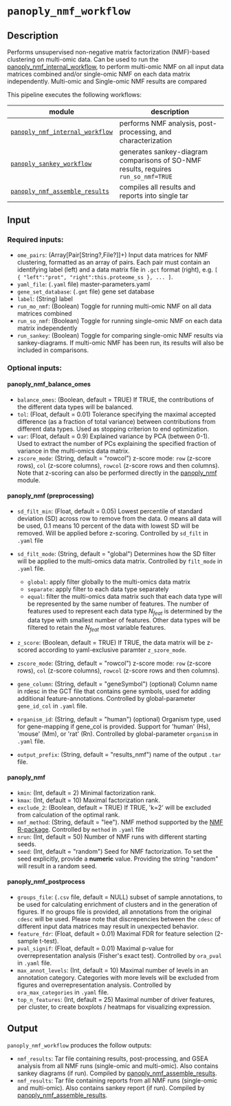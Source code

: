 # ```panoply_nmf_workflow```

## Description
Performs unsupervised non-negative matrix factorization (NMF)-based clustering on multi-omic data. Can be used to run the [panoply_nmf_internal_workflow](./Data-Analysis-Modules%3A-panoply_nmf_internal_workflow), to perform multi-omic NMF on all input data matrices combined and/or single-omic NMF on each data matrix independently. Multi-omic and Single-omic NMF results are compared 

This pipeline executes the following workflows:

| module                    | description
| ----------------------- | ---------------------------------------------------------------- |
| [<code>panoply_nmf_internal_workflow</code>](https://github.com/broadinstitute/PANOPLY/wiki/Data-Analysis-Modules%3A-panoply_nmf)         |   performs NMF analysis, post-processing, and characterization |
| [<code>panoply_sankey_workflow</code>](https://github.com/broadinstitute/PANOPLY/wiki/Data-Analysis-Modules%3A-panoply_sankey_workflow)         |   generates sankey-diagram comparisons of SO-NMF results, requires `run_so_nmf=TRUE` |
| [<code>panoply_nmf_assemble_results</code>](https://github.com/broadinstitute/PANOPLY/wiki/Support-Modules%3A-panoply_nmf_assemble_results)   |   compiles all results and reports into single tar |


## Input

### Required inputs:

* ```ome_pairs```: (Array[Pair[String?,File?]]+) Input data matrices for NMF clustering, formatted as an array of pairs. Each pair must contain an identifying label (left) and a data matrix file in `.gct` format (right), e.g. `[ { "left":"prot", "right":this.proteome_ss }, ... ]`.
* ```yaml_file```: (`.yaml` file) master-parameters.yaml
* ```gene_set_database```: (`.gmt` file) gene set database
* ```label```: (String) label
* ```run_mo_nmf```:  (Boolean) Toggle for running multi-omic NMF on all data matrices combined
* ```run_so_nmf```:  (Boolean) Toggle for running single-omic NMF on each data matrix independently
* ```run_sankey```:  (Boolean) Toggle for comparing single-omic NMF results via sankey-diagrams. If multi-omic NMF has been run, its results will also be included in comparisons.

### Optional inputs:

#### panoply_nmf_balance_omes
* ```balance_omes```:  (Boolean, default = TRUE) If TRUE, the contributions of the different data types will be balanced.  
* ```tol```: (Float, default = 0.01) Tolerance specifying the maximal accepted difference (as a fraction of total variance) between contributions from different data types. Used as stopping criterion to end optimization.
* ```var```: (Float, default = 0.9) Explained variance by PCA (between 0-1). Used to extract the number of PCs explaining the specified fraction of variance in the multi-omics data matrix.
* ```zscore_mode```: (String, default = "rowcol") z-score mode: `row` (z-score rows), `col` (z-score columns), `rowcol` (z-score rows and then columns). Note that z-scoring can also be performed directly in the [panoply_nmf](https://github.com/broadinstitute/PANOPLY/wiki/Data-Analysis-Modules%3A-panoply_nmf) module.

#### panoply_nmf (preprocessing)

* ```sd_filt_min```: (Float, default = 0.05) Lowest percentile of standard deviation (SD) across row to remove from the data. 0 means all data will be used, 0.1 means 10 percent of the data with lowest SD will be removed. Will be applied before z-scoring. Controlled by `sd_filt` in `.yaml` file
* ```sd_filt_mode```: (String, default = "global") Determines how the SD filter will be applied to the multi-omics data matrix. Controlled by `filt_mode` in `.yaml` file.
  - ```global```: apply filter globally to the multi-omics data matrix
  - ```separate```: apply filter to each data type separately
  - ```equal```: filter the multi-omics data matrix such that each data type will be represented by the same number of features. The number of features used to represent each data type _N<sub>feat</sub>_ is determined by the data type with smallest number of features. Other data types will be filtered to retain the _N<sub>feat</sub>_ most variable features.
* ```z_score```: (Boolean, default = TRUE) If TRUE, the data matrix will be z-scored according to yaml-exclusive paramter `z_szore_mode`.
* ```zscore_mode```: (String, default = "rowcol") z-score mode: `row` (z-score rows), `col` (z-score columns), `rowcol` (z-score rows and then columns).

* ```gene_column```: (String, default = "geneSymbol") (optional) Column name in rdesc in the GCT file that contains gene symbols, used for adding additional feature-annotations. Controlled by global-parameter `gene_id_col` in `.yaml` file.
* ```organism_id```: (String, default = "human") (optional) Organism type, used for gene-mapping if gene_col is provided. Support for \'human\' (Hs), \'mouse\' (Mm), or \'rat\' (Rn). Controlled by global-parameter `organism` in `.yaml` file.
* ```output_prefix```: (String, default = "results_nmf") name of the output ```.tar``` file.

#### panoply_nmf
* ```kmin```: (Int, default = 2) Minimal factorization rank.
* ```kmax```: (Int, default = 10) Maximal factorization rank.
* ```exclude_2```: (Boolean, default = TRUE) If TRUE, 'k=2' will be excluded from calculation of the optimal rank.
* ```nmf_method```: (String, default = "lee"). NMF method supported by the [NMF R-package](https://cran.r-project.org/web/packages/NMF/index.html). Controlled by `method` in `.yaml` file
* ```nrun```: (Int, default = 50) Number of NMF runs with different starting seeds.
* ```seed```: (Int, default = "random") Seed for NMF factorization. To set the seed explicitly, provide a **numeric** value. Providing the string "random" will result in a random seed.

#### panoply_nmf_postprocess
* ```groups_file```: (`.csv` file, default = NULL) subset of sample annotations, to be used for calculating enrichment of clusters and in the generation of figures. If no groups file is provided, all annotations from the original `cdesc` will be used. Please note that discrepencies between the `cdesc` of different input data matrices may result in unexpected behavior.
* ```feature_fdr```: (Float, default = 0.01) Maximal FDR for feature selection (2-sample t-test).
* ```pval_signif```: (Float, default = 0.01) Maximal p-value for overrepresentation analysis (Fisher's exact test). Controlled by `ora_pval` in `.yaml` file.
* ```max_annot_levels```: (Int, default = 10) Maximal number of levels in an annotation category. Categories with more levels will be excluded from figures and overrepresentation analysis. Controlled by `ora_max_categories` in `.yaml` file.
* ```top_n_features```: (Int, default = 25) Maximal number of driver features, per cluster, to create boxplots / heatmaps for visualizing expression.


## Output

`panoply_nmf_workflow` produces the follow outputs:

* ```nmf_results```: Tar file containing results, post-processing, and GSEA analysis from all NMF runs (single-omic and multi-omic). Also contains sankey diagrams (if run). Compiled by [panoply_nmf_assemble_results](./Support-Modules%3A-panoply_nmf_assemble_results).
* ```nmf_results```: Tar file containing reports from all NMF runs (single-omic and multi-omic). Also contains sankey report (if run). Compiled by [panoply_nmf_assemble_results](./Support-Modules%3A-panoply_nmf_assemble_results).



